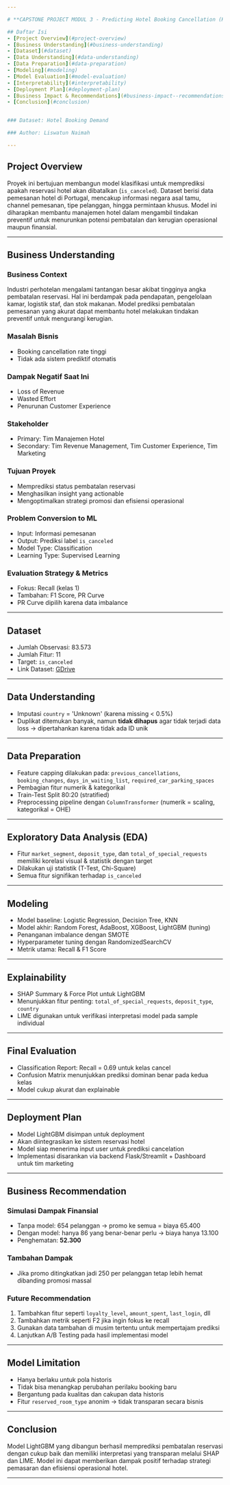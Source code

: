 ```yaml
---

# **CAPSTONE PROJECT MODUL 3 - Predicting Hotel Booking Cancellation (Klasifikasi)**

## Daftar Isi
- [Project Overview](#project-overview)
- [Business Understanding](#business-understanding)
- [Dataset](#dataset)
- [Data Understanding](#data-understanding)
- [Data Preparation](#data-preparation)
- [Modeling](#modeling)
- [Model Evaluation](#model-evaluation)
- [Interpretability](#interpretability)
- [Deployment Plan](#deployment-plan)
- [Business Impact & Recommendations](#business-impact--recommendations)
- [Conclusion](#conclusion)


### Dataset: Hotel Booking Demand

### Author: Liswatun Naimah

---
```


## Project Overview

Proyek ini bertujuan membangun model klasifikasi untuk memprediksi apakah reservasi hotel akan dibatalkan (`is_canceled`). Dataset berisi data pemesanan hotel di Portugal, mencakup informasi negara asal tamu, channel pemesanan, tipe pelanggan, hingga permintaan khusus. Model ini diharapkan membantu manajemen hotel dalam mengambil tindakan preventif untuk menurunkan potensi pembatalan dan kerugian operasional maupun finansial.

---

## Business Understanding

### Business Context

Industri perhotelan mengalami tantangan besar akibat tingginya angka pembatalan reservasi. Hal ini berdampak pada pendapatan, pengelolaan kamar, logistik staf, dan stok makanan. Model prediksi pembatalan pemesanan yang akurat dapat membantu hotel melakukan tindakan preventif untuk mengurangi kerugian.

### Masalah Bisnis

* Booking cancellation rate tinggi
* Tidak ada sistem prediktif otomatis

### Dampak Negatif Saat Ini

* Loss of Revenue
* Wasted Effort
* Penurunan Customer Experience

### Stakeholder

* Primary: Tim Manajemen Hotel
* Secondary: Tim Revenue Management, Tim Customer Experience, Tim Marketing

### Tujuan Proyek

* Memprediksi status pembatalan reservasi
* Menghasilkan insight yang actionable
* Mengoptimalkan strategi promosi dan efisiensi operasional

### Problem Conversion to ML

* Input: Informasi pemesanan
* Output: Prediksi label `is_canceled`
* Model Type: Classification
* Learning Type: Supervised Learning

### Evaluation Strategy & Metrics

* Fokus: Recall (kelas 1)
* Tambahan: F1 Score, PR Curve
* PR Curve dipilih karena data imbalance

---

## Dataset

* Jumlah Observasi: 83.573
* Jumlah Fitur: 11
* Target: `is_canceled`
* Link Dataset: [GDrive](https://drive.google.com/file/d/1YGCuluHZC8PvNAXNXF4ymu1jM6ejHSJv/view?usp=drive_link)

---

## Data Understanding

* Imputasi `country` = 'Unknown' (karena missing < 0.5%)
* Duplikat ditemukan banyak, namun **tidak dihapus** agar tidak terjadi data loss → dipertahankan karena tidak ada ID unik

---

## Data Preparation

* Feature capping dilakukan pada: `previous_cancellations`, `booking_changes`, `days_in_waiting_list`, `required_car_parking_spaces`
* Pembagian fitur numerik & kategorikal
* Train-Test Split 80:20 (stratified)
* Preprocessing pipeline dengan `ColumnTransformer` (numerik = scaling, kategorikal = OHE)

---

## Exploratory Data Analysis (EDA)

* Fitur `market_segment`, `deposit_type`, dan `total_of_special_requests` memiliki korelasi visual & statistik dengan target
* Dilakukan uji statistik (T-Test, Chi-Square)
* Semua fitur signifikan terhadap `is_canceled`

---

## Modeling

* Model baseline: Logistic Regression, Decision Tree, KNN
* Model akhir: Random Forest, AdaBoost, XGBoost, LightGBM (tuning)
* Penanganan imbalance dengan SMOTE
* Hyperparameter tuning dengan RandomizedSearchCV
* Metrik utama: Recall & F1 Score

---

## Explainability

* SHAP Summary & Force Plot untuk LightGBM
* Menunjukkan fitur penting: `total_of_special_requests`, `deposit_type`, `country`
* LIME digunakan untuk verifikasi interpretasi model pada sample individual

---

## Final Evaluation

* Classification Report: Recall = 0.69 untuk kelas cancel
* Confusion Matrix menunjukkan prediksi dominan benar pada kedua kelas
* Model cukup akurat dan explainable

---

## Deployment Plan

* Model LightGBM disimpan untuk deployment
* Akan diintegrasikan ke sistem reservasi hotel
* Model siap menerima input user untuk prediksi cancelation
* Implementasi disarankan via backend Flask/Streamlit + Dashboard untuk tim marketing

---

## Business Recommendation

### Simulasi Dampak Finansial

* Tanpa model: 654 pelanggan → promo ke semua = biaya 65.400
* Dengan model: hanya 86 yang benar-benar perlu → biaya hanya 13.100
* Penghematan: **52.300**

### Tambahan Dampak

* Jika promo ditingkatkan jadi 250 per pelanggan tetap lebih hemat dibanding promosi massal

### Future Recommendation

1. Tambahkan fitur seperti `loyalty_level`, `amount_spent`, `last_login`, dll
2. Tambahkan metrik seperti F2 jika ingin fokus ke recall
3. Gunakan data tambahan di musim tertentu untuk mempertajam prediksi
4. Lanjutkan A/B Testing pada hasil implementasi model

---

## Model Limitation

* Hanya berlaku untuk pola historis
* Tidak bisa menangkap perubahan perilaku booking baru
* Bergantung pada kualitas dan cakupan data historis
* Fitur `reserved_room_type` anonim → tidak transparan secara bisnis

---

## Conclusion

Model LightGBM yang dibangun berhasil memprediksi pembatalan reservasi dengan cukup baik dan memiliki interpretasi yang transparan melalui SHAP dan LIME. Model ini dapat memberikan dampak positif terhadap strategi pemasaran dan efisiensi operasional hotel.

---
